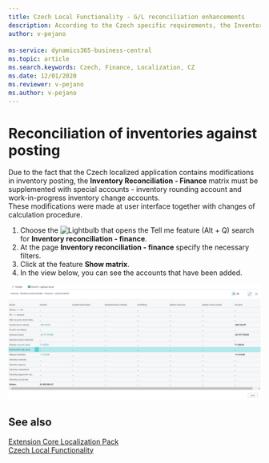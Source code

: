 ```yaml
---
title: Czech Local Functionality - G/L reconciliation enhancements 
description: According to the Czech specific requirements, the Inventory – G/L Reconciliation matrix form must into account take the Czech specific inventory posting Accounts.
author: v-pejano

ms-service: dynamics365-business-central
ms.topic: article
ms.search.keywords: Czech, Finance, Localization, CZ
ms.date: 12/01/2020
ms.reviewer: v-pejano
ms.author: v-pejano
---
```


# Reconciliation of inventories against posting

Due to the fact that the Czech localized application contains modifications in inventory posting, the **Inventory Reconciliation - Finance** matrix must be supplemented with special accounts - inventory rounding account and work-in-progress inventory change accounts.  
These modifications were made at user interface together with changes of calculation procedure.

1. Choose the  ![Lightbulb that opens the Tell me feature (Alt + Q)](../../media/ui-search/search_small.png "Tell me what you want to do (Alt + Q)") search for  **Inventory reconciliation - finance**.
2. At the page **Inventory reconciliation - finance** specify the necessary filters.
3. Click at the feature **Show matrix**.
4. In the view below, you can see the accounts that have been added.

![Inventory - G/L Reconciliation](Media/inventory_GL_reconciliation.png)

## See also

[Extension Core Localization Pack](ui-extensions-core-localization-pack-cz.md)  
[Czech Local Functionality](czech-local-functionality.md)  
